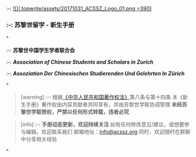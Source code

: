 :-: [![](.topwrite/assets/20171031_ACSSZ_Logo_01.png =390)](https://acssz.org/about/intro/)

### :-: **苏黎世留学 - 新生手册**

^

:-: **苏黎世中国学生学者联合会**

:-: ***Association of Chinese Students and Scholars in Zurich***

:-: ***Assoziation Der Chinesischen Studierenden Und Gelehrten In Zürich***

^

> [warning] :-: 根据[《中华人民共和国著作权法》](http://www.npc.gov.cn/npc/c30834/202011/848e73f58d4e4c5b82f69d25d46048c6.shtml#)第八条与第十四条
> 本《新生手册》著作权由内容贡献者共同享有，并由苏黎世学联协调管理
> **未经苏黎世学联授权，严禁以任何形式转载，违者必究**


> [info] :-: **手册动态更新，欢迎持续关注**
> 如有任何修改意见/建议，或想要参与编辑，欢迎联系我们
> 邮箱地址：<info@acssz.org>
> 同时，欢迎随时在群聊中分享相关经验

^
